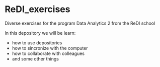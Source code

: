 # ReDI_exercises

Diverse exercises for the program Data Analytics 2 from the ReDI school 

In this depository we will be learn:
- how to use depositories
- how to sincronize with the computer
- how to collaborate with colleagues 
- and some other things 
